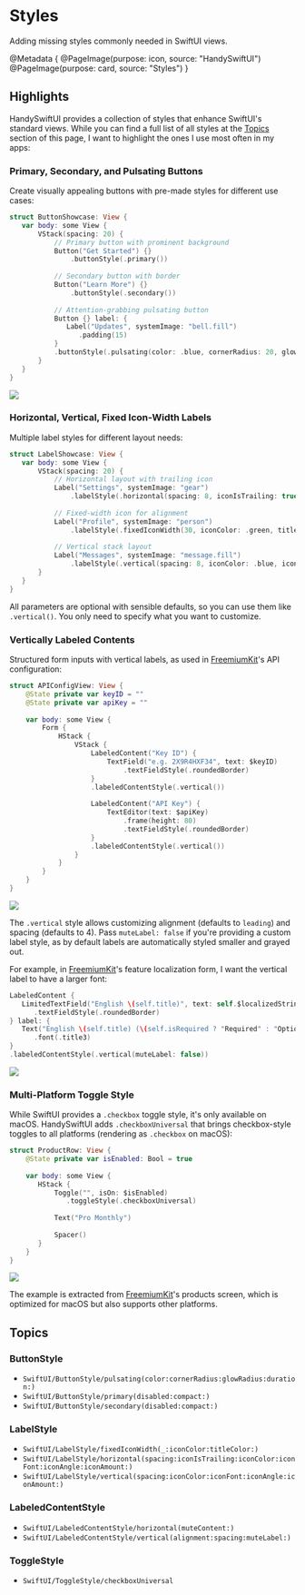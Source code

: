 # Styles

Adding missing styles commonly needed in SwiftUI views.

@Metadata {
   @PageImage(purpose: icon, source: "HandySwiftUI")
   @PageImage(purpose: card, source: "Styles")
}

## Highlights

HandySwiftUI provides a collection of styles that enhance SwiftUI's standard views. While you can find a full list of all styles at the [Topics](#topics) section of this page, I want to highlight the ones I use most often in my apps:

### Primary, Secondary, and Pulsating Buttons

Create visually appealing buttons with pre-made styles for different use cases:

```swift
struct ButtonShowcase: View {
   var body: some View {
       VStack(spacing: 20) {
           // Primary button with prominent background
           Button("Get Started") {}
               .buttonStyle(.primary())
               
           // Secondary button with border
           Button("Learn More") {}
               .buttonStyle(.secondary())
               
           // Attention-grabbing pulsating button
           Button {} label: {
              Label("Updates", systemImage: "bell.fill")
                 .padding(15)
           }
           .buttonStyle(.pulsating(color: .blue, cornerRadius: 20, glowRadius: 8, duration: 2))
       }
   }
}
```

![](ButtonStyles)


### Horizontal, Vertical, Fixed Icon-Width Labels

Multiple label styles for different layout needs:

```swift
struct LabelShowcase: View {
   var body: some View {
       VStack(spacing: 20) {
           // Horizontal layout with trailing icon
           Label("Settings", systemImage: "gear")
               .labelStyle(.horizontal(spacing: 8, iconIsTrailing: true, iconColor: .blue))
           
           // Fixed-width icon for alignment
           Label("Profile", systemImage: "person")
               .labelStyle(.fixedIconWidth(30, iconColor: .green, titleColor: .primary))
           
           // Vertical stack layout
           Label("Messages", systemImage: "message.fill")
               .labelStyle(.vertical(spacing: 8, iconColor: .blue, iconFont: .title))
       }
   }
}
```

All parameters are optional with sensible defaults, so you can use them like `.vertical()`. You only need to specify what you want to customize.


### Vertically Labeled Contents

Structured form inputs with vertical labels, as used in [FreemiumKit]'s API configuration:

```swift
struct APIConfigView: View {
    @State private var keyID = ""
    @State private var apiKey = ""
    
    var body: some View {
        Form {
            HStack {
                VStack {
                    LabeledContent("Key ID") {
                        TextField("e.g. 2X9R4HXF34", text: $keyID)
                            .textFieldStyle(.roundedBorder)
                    }
                    .labeledContentStyle(.vertical())
                    
                    LabeledContent("API Key") {
                        TextEditor(text: $apiKey)
                            .frame(height: 80)
                            .textFieldStyle(.roundedBorder)
                    }
                    .labeledContentStyle(.vertical())
                }                
            }
        }
    }
}
```

![](VerticalLabeledContent)

The `.vertical` style allows customizing alignment (defaults to `leading`) and spacing (defaults to 4). Pass `muteLabel: false` if you're providing a custom label style, as by default labels are automatically styled smaller and grayed out.

For example, in [FreemiumKit]'s feature localization form, I want the vertical label to have a larger font:

```swift
LabeledContent {
   LimitedTextField("English \(self.title)", text: self.$localizedString.fallback, characterLimit: self.characterLimit)
      .textFieldStyle(.roundedBorder)
} label: {
   Text("English \(self.title) (\(self.isRequired ? "Required" : "Optional"))")
      .font(.title3)
}
.labeledContentStyle(.vertical(muteLabel: false))
```

![](MuteLabelFalse)


### Multi-Platform Toggle Style

While SwiftUI provides a `.checkbox` toggle style, it's only available on macOS. HandySwiftUI adds `.checkboxUniversal` that brings checkbox-style toggles to all platforms (rendering as `.checkbox` on macOS):

```swift
struct ProductRow: View {
    @State private var isEnabled: Bool = true
    
    var body: some View {
       HStack {
           Toggle("", isOn: $isEnabled)
              .toggleStyle(.checkboxUniversal)
           
           Text("Pro Monthly")
           
           Spacer()
       }
    }
}
```

![](CheckboxUniversal)

The example is extracted from [FreemiumKit]'s products screen, which is optimized for macOS but also supports other platforms.

## Topics

### ButtonStyle

- ``SwiftUI/ButtonStyle/pulsating(color:cornerRadius:glowRadius:duration:)``
- ``SwiftUI/ButtonStyle/primary(disabled:compact:)``
- ``SwiftUI/ButtonStyle/secondary(disabled:compact:)``

### LabelStyle

- ``SwiftUI/LabelStyle/fixedIconWidth(_:iconColor:titleColor:)``
- ``SwiftUI/LabelStyle/horizontal(spacing:iconIsTrailing:iconColor:iconFont:iconAngle:iconAmount:)``
- ``SwiftUI/LabelStyle/vertical(spacing:iconColor:iconFont:iconAngle:iconAmount:)``

### LabeledContentStyle

- ``SwiftUI/LabeledContentStyle/horizontal(muteContent:)``
- ``SwiftUI/LabeledContentStyle/vertical(alignment:spacing:muteLabel:)``

### ToggleStyle

- ``SwiftUI/ToggleStyle/checkboxUniversal``


[TranslateKit]: https://translatekit.app
[FreemiumKit]: https://freemiumkit.app
[FreelanceKit]: https://apps.apple.com/app/apple-store/id6480134993?pt=549314&ct=swiftpackageindex.com&mt=8
[CrossCraft]: https://crosscraft.app
[FocusBeats]: https://apps.apple.com/app/apple-store/id6477829138?pt=549314&ct=swiftpackageindex.com&mt=8
[Guided Guest Mode]: https://apps.apple.com/app/apple-store/id6479207869?pt=549314&ct=swiftpackageindex.com&mt=8
[Posters]: https://apps.apple.com/app/apple-store/id6478062053?pt=549314&ct=swiftpackageindex.com&mt=8
[Pleydia Organizer]: https://apps.apple.com/app/apple-store/id6587583340?pt=549314&ct=swiftpackageindex.com&mt=8
